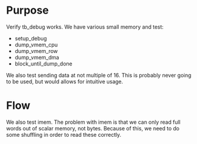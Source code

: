 # Purpose

Verify tb_debug works.  We have various small memory and test:
* setup_debug
* dump_vmem_cpu
* dump_vmem_row
* dump_vmem_dma
* block_until_dump_done

We also test sending data at not multiple of 16.  This is probably never going to be used, but would allows for intuitive usage.

# Flow
We also test imem.  The problem with imem is that we can only read full words out of scalar memory, not bytes.  Because of this, we need to do some shuffling in order to read these correctly.